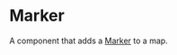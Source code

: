Marker
======

A component that adds a [Marker](https://docs.mapbox.com/mapbox-gl-js/api/markers/#marker) to a map.

